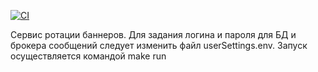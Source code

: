 [![CI](https://github.com/SergeyTyurin/banner_rotation/actions/workflows/rotation-workflow.yml/badge.svg)](https://github.com/SergeyTyurin/banner_rotation/actions/workflows/rotation-workflow.yml)


Сервис ротации баннеров.
Для задания логина и пароля для БД и брокера сообщений следует изменить файл userSettings.env.
Запуск осуществляется командой make run
